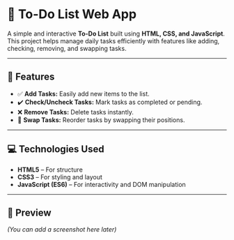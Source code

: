 # 📝 To-Do List Web App

A simple and interactive **To-Do List** built using **HTML, CSS, and JavaScript**.  
This project helps manage daily tasks efficiently with features like adding, checking, removing, and swapping tasks.

---

## 🚀 Features

- ✅ **Add Tasks:** Easily add new items to the list.  
- ✔️ **Check/Uncheck Tasks:** Mark tasks as completed or pending.  
- ❌ **Remove Tasks:** Delete tasks instantly.  
- 🔄 **Swap Tasks:** Reorder tasks by swapping their positions.  

---

## 💻 Technologies Used

- **HTML5** – For structure  
- **CSS3** – For styling and layout  
- **JavaScript (ES6)** – For interactivity and DOM manipulation  

---

## 📸 Preview

*(You can add a screenshot here later)*  
